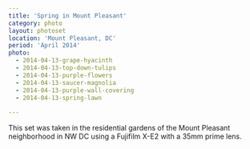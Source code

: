 ```yaml
---
title: 'Spring in Mount Pleasant'
category: photo
layout: photoset
location: 'Mount Pleasant, DC'
period: 'April 2014'
photo:
  - 2014-04-13-grape-hyacinth
  - 2014-04-13-top-down-tulips
  - 2014-04-13-purple-flowers
  - 2014-04-13-saucer-magnolia
  - 2014-04-13-purple-wall-covering
  - 2014-04-13-spring-lawn
    
---
```


This set was taken in the residential gardens of the Mount Pleasant neighborhood in NW DC using a Fujifilm X-E2 with a 35mm prime lens.
